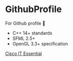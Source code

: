 # GithubProfile

For Github profile 🍌

* C++ 14+ standards
* SFML 2.5+
* OpenGL 3.3+ specification

[Cisco IT Essential](https://www.credly.com/badges/5d6df47b-e8b6-41c7-bf06-330a3589ec6a/public_url)

<div data-iframe-width="150" data-iframe-height="270" data-share-badge-id="5d6df47b-e8b6-41c7-bf06-330a3589ec6a" data-share-badge-host="https://www.credly.com"></div><script type="text/javascript" async src="//cdn.credly.com/assets/utilities/embed.js"></script>
